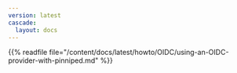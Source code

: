 ```yaml
---
version: latest
cascade:
  layout: docs
---
```


{{%  readfile file="/content/docs/latest/howto/OIDC/using-an-OIDC-provider-with-pinniped.md" %}}

